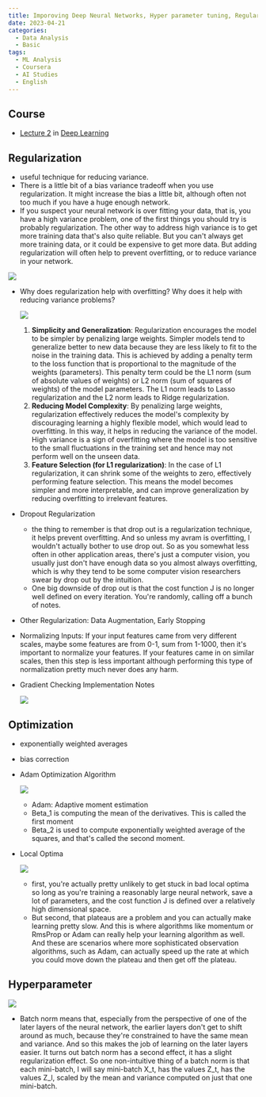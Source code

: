 ```yaml
---
title: Imporoving Deep Neural Networks, Hyper parameter tuning, Regularization and Optimization
date: 2023-04-21
categories:
  - Data Analysis
  - Basic
tags: 
  - ML Analysis
  - Coursera
  - AI Studies
  - English
---
```


## Course

- [Lecture 2](https://www.coursera.org/learn/deep-neural-network/home/module/2) in [Deep Learning](https://www.coursera.org/specializations/deep-learning)

## Regularization

- useful technique for reducing variance.
- There is a little bit of a bias variance tradeoff when you use regularization. It might increase the bias a little bit, although often not too much if you have a huge enough network.
- If you suspect your neural network is over fitting your data, that is, you have a high variance problem, one of the first things you should try is probably regularization. The other way to address high variance is to get more training data that's also quite reliable. But you can't always get more training data, or it could be expensive to get more data. But adding regularization will often help to prevent overfitting, or to reduce variance in your network.

![ ](images/DL_Part2/Untitled.png)

- Why does regularization help with overfitting? Why does it help with reducing variance problems?
    
    ![ ](images/DL_Part2/Untitled%201.png)
    
    1. **Simplicity and Generalization**: Regularization encourages the model to be simpler by penalizing large weights. Simpler models tend to generalize better to new data because they are less likely to fit to the noise in the training data. This is achieved by adding a penalty term to the loss function that is proportional to the magnitude of the weights (parameters). This penalty term could be the L1 norm (sum of absolute values of weights) or L2 norm (sum of squares of weights) of the model parameters. The L1 norm leads to Lasso regularization and the L2 norm leads to Ridge regularization.
    2. **Reducing Model Complexity**: By penalizing large weights, regularization effectively reduces the model's complexity by discouraging learning a highly flexible model, which would lead to overfitting. In this way, it helps in reducing the variance of the model. High variance is a sign of overfitting where the model is too sensitive to the small fluctuations in the training set and hence may not perform well on the unseen data.
    3. **Feature Selection (for L1 regularization)**: In the case of L1 regularization, it can shrink some of the weights to zero, effectively performing feature selection. This means the model becomes simpler and more interpretable, and can improve generalization by reducing overfitting to irrelevant features.
- Dropout Regularization
    - the thing to remember is that drop out is a regularization technique, it helps prevent overfitting. And so unless my avram is overfitting, I wouldn't actually bother to use drop out. So as you somewhat less often in other application areas, there's just a computer vision, you usually just don't have enough data so you almost always overfitting, which is why they tend to be some computer vision researchers swear by drop out by the intuition.
    - One big downside of drop out is that the cost function J is no longer well defined on every iteration. You're randomly, calling off a bunch of notes.
- Other Regularization: Data Augmentation, Early Stopping
- Normalizing Inputs: If your input features came from very different scales, maybe some features are from 0-1, sum from 1-1000, then it's important to normalize your features. If your features came in on similar scales, then this step is less important although performing this type of normalization pretty much never does any harm.
- Gradient Checking Implementation Notes
    
    ![ ](images/DL_Part2/Untitled%202.png)
    

## Optimization

- exponentially weighted averages
- bias correction
- Adam Optimization Algorithm
    
    ![ ](images/DL_Part2/Untitled%203.png)
    
    - Adam: Adaptive moment estimation
    - Beta_1 is computing the mean of the derivatives. This is called the first moment
    - Beta_2 is used to compute exponentially weighted average of the squares, and that's called the second moment.
- Local Optima
    
    ![ ](images/DL_Part2/Untitled%204.png)
    
    - first, you're actually pretty unlikely to get stuck in bad local optima so long as you're training a reasonably large neural network, save a lot of parameters, and the cost function J is defined over a relatively high dimensional space.
    - But second, that plateaus are a problem and you can actually make learning pretty slow. And this is where algorithms like momentum or RmsProp or Adam can really help your learning algorithm as well. And these are scenarios where more sophisticated observation algorithms, such as Adam, can actually speed up the rate at which you could move down the plateau and then get off the plateau.

## Hyperparameter

![ ](images/DL_Part2/Untitled%205.png)

- Batch norm means that, especially from the perspective of one of the later layers of the neural network, the earlier layers don't get to shift around as much, because they're constrained to have the same mean and variance. And so this makes the job of learning on the later layers easier. It turns out batch norm has a second effect, it has a slight regularization effect. So one non-intuitive thing of a batch norm is that each mini-batch, I will say mini-batch X_t, has the values Z_t, has the values Z_l, scaled by the mean and variance computed on just that one mini-batch.